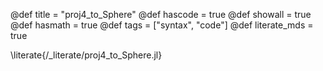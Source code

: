 @def title = "proj4_to_Sphere"
@def hascode = true
@def showall = true
@def hasmath = true
@def tags = ["syntax", "code"]
@def literate_mds = true

\literate{/_literate/proj4_to_Sphere.jl}